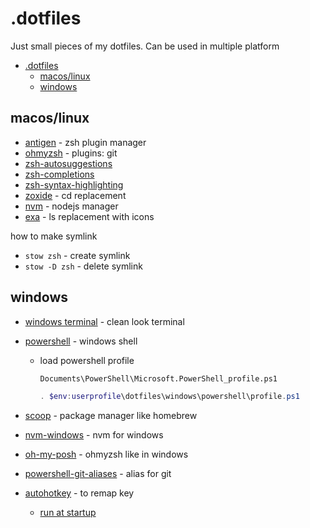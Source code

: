 # .dotfiles

Just small pieces of my dotfiles. Can be used in multiple platform

- [.dotfiles](#dotfiles)
  - [macos/linux](#macoslinux)
  - [windows](#windows)

## macos/linux

- [antigen](https://github.com/zsh-users/antigen) - zsh plugin manager
- [ohmyzsh](https://github.com/ohmyzsh/ohmyzsh) - plugins: git
- [zsh-autosuggestions](https://github.com/zsh-users/zsh-autosuggestions)
- [zsh-completions](https://github.com/zsh-users/zsh-completions)
- [zsh-syntax-highlighting](https://github.com/zsh-users/zsh-syntax-highlighting)
- [zoxide](https://github.com/ajeetdsouza/zoxide) - cd replacement
- [nvm](https://github.com/nvm-sh/nvm) - nodejs manager
- [exa](https://github.com/ogham/exa) - ls replacement with icons

how to make symlink

- `stow zsh` - create symlink
- `stow -D zsh` - delete symlink

## windows

- [windows terminal](https://docs.microsoft.com/en-us/windows/terminal/install) - clean look terminal
- [powershell](https://github.com/PowerShell/PowerShell) - windows shell
  - load powershell profile

    ```bash
    Documents\PowerShell\Microsoft.PowerShell_profile.ps1
    ```

    ```powershell
    . $env:userprofile\dotfiles\windows\powershell\profile.ps1
    ```

- [scoop](https://github.com/ScoopInstaller/Scoop) - package manager like homebrew
- [nvm-windows](https://github.com/coreybutler/nvm-windows) - nvm for windows
- [oh-my-posh](https://ohmyposh.dev/docs/windows) - ohmyzsh like in windows
- [powershell-git-aliases](https://github.com/gluons/powershell-git-aliases) - alias for git
- [autohotkey](https://github.com/Lexikos/AutoHotkey_L) - to remap key
  - [run at startup](https://www.autohotkey.com/docs/FAQ.htm#Startup)
